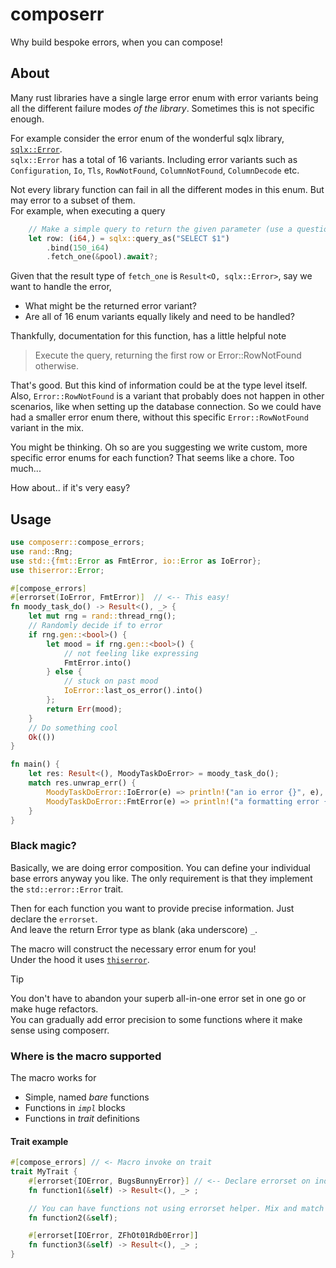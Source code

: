 # composerr

Why build bespoke errors, when you can compose!

## About

Many rust libraries have a single large error enum with error variants being all the different failure modes *of the library*.
Sometimes this is not specific enough.

For example consider the error enum of the wonderful sqlx library, [`sqlx::Error`](https://docs.rs/sqlx/latest/sqlx/error/enum.Error.html).  
`sqlx::Error` has a total of 16 variants.  Including error variants such as `Configuration`, `Io`, `Tls`, `RowNotFound`, `ColumnNotFound`, `ColumnDecode` etc.

Not every library function can fail in all the different modes in this enum. But may error to a subset of them.  
For example, when executing a query

```rust
    // Make a simple query to return the given parameter (use a question mark `?` instead of `$1` for MySQL/MariaDB)
    let row: (i64,) = sqlx::query_as("SELECT $1")
        .bind(150_i64)
        .fetch_one(&pool).await?;
```

Given that the result type of `fetch_one` is `Result<O, sqlx::Error>`, say we want to handle the error,

- What might be the returned error variant?
- Are all of 16 enum variants equally likely and need to be handled?

Thankfully, documentation for this function, has a little helpful note

> Execute the query, returning the first row or Error::RowNotFound otherwise.

That's good. But this kind of information could be at the type level itself.
Also, `Error::RowNotFound` is a variant that probably does not happen in other scenarios,
like when setting up the database connection. So we could have had a smaller error enum there,
without this specific `Error::RowNotFound` variant in the mix.

You might be thinking. Oh so are you suggesting we write custom, more specific error enums for each function?
That seems like a chore. Too much...

How about.. if it's very easy?

## Usage

```rust
use composerr::compose_errors;
use rand::Rng;
use std::{fmt::Error as FmtError, io::Error as IoError};
use thiserror::Error;

#[compose_errors]
#[errorset(IoError, FmtError)]  // <-- This easy!
fn moody_task_do() -> Result<(), _> {
    let mut rng = rand::thread_rng();
    // Randomly decide if to error
    if rng.gen::<bool>() {
        let mood = if rng.gen::<bool>() {
            // not feeling like expressing
            FmtError.into()
        } else {
            // stuck on past mood
            IoError::last_os_error().into()
        };
        return Err(mood);
    }
    // Do something cool
    Ok(())
}

fn main() {
    let res: Result<(), MoodyTaskDoError> = moody_task_do();
    match res.unwrap_err() {
        MoodyTaskDoError::IoError(e) => println!("an io error {}", e),
        MoodyTaskDoError::FmtError(e) => println!("a formatting error {}", e),
    }
}
```

### Black magic?

Basically, we are doing error composition.
You can define your individual base errors anyway you like.
The only requirement is that they implement the `std::error::Error` trait.

Then for each function you want to provide precise information. Just declare the `errorset`.  
And leave the return Error type as blank (aka underscore) `_`.

The macro will construct the necessary error enum for you!  
Under the hood it uses [`thiserror`](https://docs.rs/thiserror/latest/thiserror/).

> [!TIP]  
> You don't have to abandon your superb all-in-one error set in one go or make huge refactors.  
> You can gradually add error precision to some functions where it make sense using composerr.

### Where is the macro supported

The macro works for

- Simple, named *bare* functions
- Functions in *`impl`* blocks
- Functions in *trait* definitions

#### Trait example

```rust
#[compose_errors] // <- Macro invoke on trait
trait MyTrait {
    #[errorset{IOError, BugsBunnyError}] // <-- Declare errorset on individual functions
    fn function1(&self) -> Result<(), _> ;

    // You can have functions not using errorset helper. Mix and match is okay. 
    fn function2(&self);

    #[errorset[IOError, ZFhOt01Rdb0Error]]
    fn function3(&self) -> Result<(), _> ;
}
```

<!--// !Note: Todo [ Mark base errors with base trait ?]
// Then when we do flat you can flatten till base.

// or..
// Mark compositions.
// so when doing error_compose_flat , you can break composition to constituents, and merge those.
-->